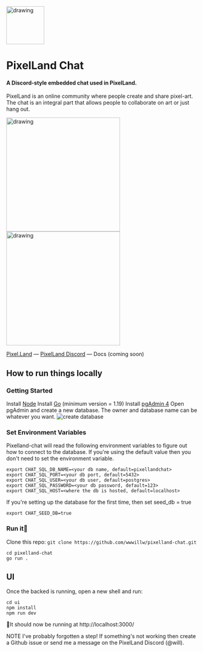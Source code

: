 <img src="https://storage.googleapis.com/pixelland-public/pixelland-chat-readme/logo.png" alt="drawing" width="100" />

# PixelLand Chat

#### A Discord-style embedded chat used in PixelLand.

PixelLand is an online community where people create and share pixel-art. The chat is an integral part that allows people to collaborate on art or just hang out.

<p float="left" >
<img src="https://storage.googleapis.com/pixelland-public/pixelland-chat-readme/chat_view.png" alt="drawing" width="300" />
<img src="https://storage.googleapis.com/pixelland-public/pixelland-chat-readme/chat_general_view.png" alt="drawing" width="300" />
</p>

[Pixel.Land](https://pixel.land) &mdash;
[PixelLand Discord](https://discord.gg/qgJPrdDXYg) &mdash;
Docs (coming soon)

## How to run things locally

### Getting Started

Install [Node](https://nodejs.org/en/download)
Install [Go](https://go.dev/doc/install) (minimum version = 1.19)
Install [pgAdmin 4](https://www.pgadmin.org/download/)
Open pgAdmin and create a new database. The owner and database name can be whatever you want.
![create database](https://storage.googleapis.com/pixelland-public/pixelland-chat-readme/create_db.png)

### Set Environment Variables

Pixelland-chat will read the following environment variables to figure out how to connect to the database. If you're using the default value then you don't need to set the environment variable.

    export CHAT_SQL_DB_NAME=<your db name, default=pixellandchat>
    export CHAT_SQL_PORT=<your db port, default=5432>
    export CHAT_SQL_USER=<your db user, default=postgres>
    export CHAT_SQL_PASSWORD=<your db password, default=123>
    export CHAT_SQL_HOST=<where the db is hosted, default=localhost>

If you're setting up the database for the first time, then set seed_db = true

    export CHAT_SEED_DB=true

### Run it🤞

Clone this repo: `git clone https://github.com/wwwillw/pixelland-chat.git`

    cd pixelland-chat
    go run .

## UI

Once the backed is running, open a new shell and run:

    cd ui
    npm install
    npm run dev

🏃It should now be running at http://localhost:3000/

NOTE I've probably forgotten a step! If something's not working then create a Github issue or send me a message on the PixelLand Discord (@will).

